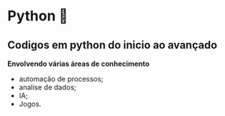 # Python :snake:
## Codigos em python do inicio ao avançado
**Envolvendo várias áreas de conhecimento**

- automação de processos;
- analise de dados;
- IA;
- Jogos.
